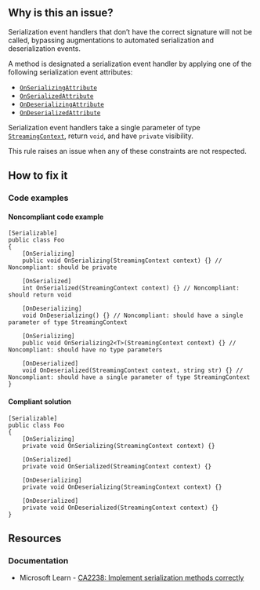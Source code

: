 ## Why is this an issue?

Serialization event handlers that don’t have the correct signature will not be called, bypassing augmentations to automated serialization and
deserialization events.

A method is designated a serialization event handler by applying one of the following serialization event attributes:

-   [`OnSerializingAttribute`](https://learn.microsoft.com/en-us/dotnet/api/system.runtime.serialization.onserializingattribute)
-   [`OnSerializedAttribute`](https://learn.microsoft.com/en-us/dotnet/api/system.runtime.serialization.onserializedattribute)
-   [`OnDeserializingAttribute`](https://learn.microsoft.com/en-us/dotnet/api/system.runtime.serialization.ondeserializingattribute)
-   [`OnDeserializedAttribute`](https://learn.microsoft.com/en-us/dotnet/api/system.runtime.serialization.ondeserializedattribute)

Serialization event handlers take a single parameter of type [`StreamingContext`](https://learn.microsoft.com/en-us/dotnet/api/system.runtime.serialization.streamingcontext), return
`void`, and have `private` visibility.

This rule raises an issue when any of these constraints are not respected.

## How to fix it

### Code examples

#### Noncompliant code example

    [Serializable]
    public class Foo
    {
        [OnSerializing]
        public void OnSerializing(StreamingContext context) {} // Noncompliant: should be private
    
        [OnSerialized]
        int OnSerialized(StreamingContext context) {} // Noncompliant: should return void
    
        [OnDeserializing]
        void OnDeserializing() {} // Noncompliant: should have a single parameter of type StreamingContext
    
        [OnSerializing]
        public void OnSerializing2<T>(StreamingContext context) {} // Noncompliant: should have no type parameters
    
        [OnDeserialized]
        void OnDeserialized(StreamingContext context, string str) {} // Noncompliant: should have a single parameter of type StreamingContext
    }

#### Compliant solution

    [Serializable]
    public class Foo
    {
        [OnSerializing]
        private void OnSerializing(StreamingContext context) {}
    
        [OnSerialized]
        private void OnSerialized(StreamingContext context) {}
    
        [OnDeserializing]
        private void OnDeserializing(StreamingContext context) {}
    
        [OnDeserialized]
        private void OnDeserialized(StreamingContext context) {}
    }

## Resources

### Documentation

-   Microsoft Learn - [CA2238: Implement serialization methods
  correctly](https://learn.microsoft.com/en-us/visualstudio/code-quality/ca2238)